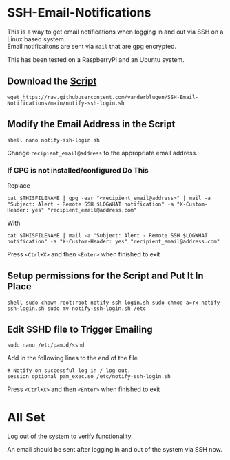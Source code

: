 # SSH-Email-Notifications
This is a way to get email notifications when logging in and out via SSH on a Linux based system.  
Email notificaitons are sent via ```mail``` that are gpg encrypted.

This has been tested on a RaspberryPi and an Ubuntu system.

## Download the [Script](https://github.com/vanderblugen/SSH-Email-Notifications/blob/main/notify-ssh-login.sh)
```shell
wget https://raw.githubusercontent.com/vanderblugen/SSH-Email-Notifications/main/notify-ssh-login.sh
```

## Modify the Email Address in the Script
`shell
nano notify-ssh-login.sh
`

Change `recipient_email@address` to the appropriate email address.

### If GPG is not installed/configured Do This

Replace

```shell
cat $THISFILENAME | gpg -ear "<recipient_email@address>" | mail -a "Subject: Alert - Remote SSH $LOGWHAT notification" -a "X-Custom-Header: yes" "recipient_email@address.com"
```

With

```shell
cat $THISFILENAME | mail -a "Subject: Alert - Remote SSH $LOGWHAT notification" -a "X-Custom-Header: yes" "recipient_email@address.com"
```

Press `<Ctrl+X>` and then `<Enter>` when finished to exit

## Setup permissions for the Script and Put It In Place

`shell
sudo chown root:root notify-ssh-login.sh
sudo chmod a=rx notify-ssh-login.sh
sudo mv notify-ssh-login.sh /etc
`

## Edit SSHD file to Trigger Emailing

```shell 
sudo nano /etc/pam.d/sshd
```

Add in the following lines to the end of the file

```shell
# Notify on successful log in / log out.
session optional pam_exec.so /etc/notify-ssh-login.sh
```

Press `<Ctrl+X>` and then `<Enter>` when finished to exit

# All Set
Log out of the system to verify functionality.  

An email should be sent after logging in and out of the system via SSH now.
